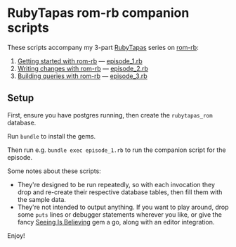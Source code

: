 # RubyTapas rom-rb companion scripts

These scripts accompany my 3-part [RubyTapas][rubytapas] series on [rom-rb][rom-rb]:

1. [Getting started with rom-rb][ep1] — [episode_1.rb][ep1_script]
2. [Writing changes with rom-rb][ep2] — [episode_2.rb][ep2_script]
3. [Building queries with rom-rb][ep3] — [episode_3.rb][ep3_script]

[rubytapas]: https://www.rubytapas.com/
[rom-rb]: https://rom-rb.org/

[ep1]: https://www.rubytapas.com/2018/12/03/getting-started-with-rom-rb/
[ep2]: https://www.rubytapas.com/2018/12/11/writing-changes-with-rom-rb/
[ep3]: https://www.rubytapas.com/2018/12/19/building-queries-with-rom-rb/

[ep1_script]: /episode_1.rb
[ep2_script]: /episode_2.rb
[ep3_script]: /episode_3.rb

## Setup

First, ensure you have postgres running, then create the `rubytapas_rom` database.

Run `bundle` to install the gems.

Then run e.g. `bundle exec episode_1.rb` to run the companion script for the episode.

Some notes about these scripts:

- They're designed to be run repeatedly, so with each invocation they drop and re-create their respective database tables, then fill them with the sample data.
- They're not intended to output anything. If you want to play around, drop some `puts` lines or debugger statements wherever you like, or give the fancy [Seeing Is Believing][seeing_is_believing] gem a go, along with an editor integration.

Enjoy!

[seeing_is_believing]: https://github.com/JoshCheek/seeing_is_believing
